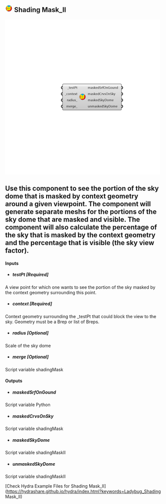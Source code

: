 ## ![](../../images/icons/Shading_Mask_II.png) Shading Mask_II

![](../../images/500x500/Shading_Mask_II.png)

Use this component to see the portion of the sky dome that is masked by context geometry around a given viewpoint.
 The component will generate separate meshs for the portions of the sky dome that are masked and visible.
 The component will also calculate the percentage of the sky that is masked by the context geometry and the percentage that is visible (the sky view factor).
 -
 

#### Inputs
* ##### testPt [Required]
A view point for which one wants to see the portion of the sky masked by the context geometry surrounding this point.
* ##### context [Required]
Context geometry surrounding the _testPt that could block the view to the sky.  Geometry must be a Brep or list of Breps.
* ##### radius [Optional]
Scale of the sky dome
* ##### merge [Optional]
Script variable shadingMask

#### Outputs
* ##### maskedSrfOnGound
Script variable Python
* ##### maskedCrvsOnSky
Script variable shadingMask
* ##### maskedSkyDome
Script variable shadingMaskII
* ##### unmaskedSkyDome
Script variable shadingMaskII


[Check Hydra Example Files for Shading Mask_II](https://hydrashare.github.io/hydra/index.html?keywords=Ladybug_Shading Mask_II)